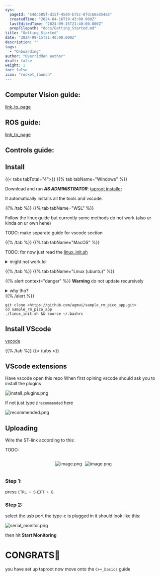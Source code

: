 ```yaml
---
sys:
  pageId: "54dc585f-d15f-45d0-b75c-8fdc66a854a8"
  createdTime: "2024-04-16T19:43:00.000Z"
  lastEditedTime: "2024-09-15T21:40:00.000Z"
  propFilepath: "docs/Getting_Started.md"
title: "Getting_Started"
date: "2024-09-15T21:40:00.000Z"
description: ""
tags:
  - "Onboarding"
author: "Overridden author"
draft: false
weight: 1
toc: false
icon: "rocket_launch"
---
```


## Computer Vision guide:

[link_to_page](86d45bc0-388b-4d26-8848-44f255f73d0e)

## ROS guide:

[link_to_page](3c76c1de-ec8f-46d6-8b0a-294005edc2d5)

## Controls guide:

## Install

{{< tabs tabTotal="4">}}
{{% tab tabName="Windows" %}}

Download and run _**AS ADMINISTRATOR**_: [taproot installer](https://github.com/Thornbots/TeachingFreshies/releases/tag/1.0)

It automatically installs all the tools and vscode.

{{% /tab %}}
{{% tab tabName="WSL" %}}

Follow the linux guide but currently some methods do not work (also ur kinda on ur own hehe)

TODO: make separate guide for vscode section

{{% /tab %}}
{{% tab tabName="MacOS" %}}

TODO: for now just read the [linux_init.sh](https://github.com/agmui/sample_rm_pico_app/blob/main/linux_init.sh)

<details>
<summary>might not work lol</summary>

`brew install libusb pkg-config`

Next install: [vscode](https://code.visualstudio.com/Download)

</details>

{{% /tab %}}
{{% tab tabName="Linux (ubuntu)" %}}

{{% alert context="danger" %}}
**Warning** do not update recursively
<details>
<summary>why tho?</summary>
There are some submodules that may go on for a while (like tinyusb) and I highly
recommend you don't need to get them.
If you want to see what submodules I update just look in `linux_init.sh`
</details>
{{% /alert %}}

```shell
git clone <https://github.com/agmui/sample_rm_pico_app.git>
cd sample_rm_pico_app
./linux_init.sh && source ~/.bashrc
```

## Install VScode

[vscode](https://code.visualstudio.com/Download)

{{% /tab %}}
{{< /tabs >}}

## VScode extensions

Have vscode open this repo
When first opining vscode should ask you to install the plugins

![install_plugins.png](https://prod-files-secure.s3.us-west-2.amazonaws.com/d518164a-d88e-44d1-a4ee-3adb3bd8bce0/89bd30f0-1825-4e77-867b-0a41ce370880/install_plugins.png?X-Amz-Algorithm=AWS4-HMAC-SHA256&X-Amz-Content-Sha256=UNSIGNED-PAYLOAD&X-Amz-Credential=ASIAZI2LB466WKYUPSAZ%2F20250417%2Fus-west-2%2Fs3%2Faws4_request&X-Amz-Date=20250417T022106Z&X-Amz-Expires=3600&X-Amz-Security-Token=IQoJb3JpZ2luX2VjEMr%2F%2F%2F%2F%2F%2F%2F%2F%2F%2FwEaCXVzLXdlc3QtMiJIMEYCIQCSPAuRMr3trCwm%2FKvfWrn8UQEZuFt%2BnUdBMAZ2Q0AK9AIhAIKhEtKVRNkHhAq18ohFlMyllLPf4xNy3%2FvoZG44nil%2BKv8DCFMQABoMNjM3NDIzMTgzODA1IgzEhJuZV%2BL7xes9v4oq3AN6LdaQgFg2j5faJs3bEC66QpVeDoiuRFqouKq%2FHi8lbahUuE5dokIEAsHmki8thzu4PimRLVXgiR3ZsIySojnIpdkDUV%2B9%2BR6jMo%2BJuMYbTHfiVZZ5aPIt0mKzesuy1W4X5K0p78PDfLoyd8%2Fvbt55QlHdfQu%2FvuPCa2Aovry8%2F8VahOElnVrfkxBxMUOTmc2iGxs4SMCrm91jdRVHxMK8sDAhROrujpY2CtVz1%2FDjgxBr%2BS5wVxk0Fcq86RYdjxlo0DTJLs3nJQn5XnER0FOdBpPxgA6tuO7%2BuZ6c59443KHoZ9uyDaGhDa41wYzHu%2BZ8fW89EBDJN4xOHfcDQCATcBZdIbsAsYTENT7WgnNYut73VnpEIXM6vmGyYBvaDMNfXTWnanVyaeDGgsnrDheXIUQzeCOO12dkiiPwHK9GwrQJMwcxAVlnIgdIxzalfFVFG4tHUnzsDnFp73%2BSn%2B7DgoZrhJtMfvwl6ST4EF7Mn3gqR5SmxdIvjV5U3aGQRX8extyQv0dwf9vvQgQncKqYHyz6bdGRWyRc9h0OpzSnF6DVhc5uDQ7DmF4h0V%2BqXnzDjjXCzJrUiY7%2BYbVRRDzL7%2BuMX4C46u9iHAx4WMOOLxKN45Ws9frzeHb7sDCYx4HABjqkATtRojwV1ho%2BGD454oCnysNSGcY6D7o7nUOgPDSMp9dlnfBrDVNgL6bJ9uQUvZ4RjaMw1%2BpuuQoJyHK02JuPEdiKL%2Fiw3i3rj3Ahvrg0F6699V53sv2s9sodzpgrUqj3Z%2F9Bud116Y4B%2Bg3NEtHf%2B7ohUkaRkRkh9JsC4jGDefUHVTQFTI8F1d%2BcrvGFq8wkrL6jO127yu%2FQh3s8kRDAHtoosKst&X-Amz-Signature=5f95d2b1f06e3b56f4f00a390884923ba3f3a234178fbe7b42ad3a3109cf81a0&X-Amz-SignedHeaders=host&x-id=GetObject)

If not just type `@recommended` here  

![recommended.png](https://prod-files-secure.s3.us-west-2.amazonaws.com/d518164a-d88e-44d1-a4ee-3adb3bd8bce0/61e661e9-5d85-4dfc-be0d-8d2097a5e793/recommended.png?X-Amz-Algorithm=AWS4-HMAC-SHA256&X-Amz-Content-Sha256=UNSIGNED-PAYLOAD&X-Amz-Credential=ASIAZI2LB466WKYUPSAZ%2F20250417%2Fus-west-2%2Fs3%2Faws4_request&X-Amz-Date=20250417T022106Z&X-Amz-Expires=3600&X-Amz-Security-Token=IQoJb3JpZ2luX2VjEMr%2F%2F%2F%2F%2F%2F%2F%2F%2F%2FwEaCXVzLXdlc3QtMiJIMEYCIQCSPAuRMr3trCwm%2FKvfWrn8UQEZuFt%2BnUdBMAZ2Q0AK9AIhAIKhEtKVRNkHhAq18ohFlMyllLPf4xNy3%2FvoZG44nil%2BKv8DCFMQABoMNjM3NDIzMTgzODA1IgzEhJuZV%2BL7xes9v4oq3AN6LdaQgFg2j5faJs3bEC66QpVeDoiuRFqouKq%2FHi8lbahUuE5dokIEAsHmki8thzu4PimRLVXgiR3ZsIySojnIpdkDUV%2B9%2BR6jMo%2BJuMYbTHfiVZZ5aPIt0mKzesuy1W4X5K0p78PDfLoyd8%2Fvbt55QlHdfQu%2FvuPCa2Aovry8%2F8VahOElnVrfkxBxMUOTmc2iGxs4SMCrm91jdRVHxMK8sDAhROrujpY2CtVz1%2FDjgxBr%2BS5wVxk0Fcq86RYdjxlo0DTJLs3nJQn5XnER0FOdBpPxgA6tuO7%2BuZ6c59443KHoZ9uyDaGhDa41wYzHu%2BZ8fW89EBDJN4xOHfcDQCATcBZdIbsAsYTENT7WgnNYut73VnpEIXM6vmGyYBvaDMNfXTWnanVyaeDGgsnrDheXIUQzeCOO12dkiiPwHK9GwrQJMwcxAVlnIgdIxzalfFVFG4tHUnzsDnFp73%2BSn%2B7DgoZrhJtMfvwl6ST4EF7Mn3gqR5SmxdIvjV5U3aGQRX8extyQv0dwf9vvQgQncKqYHyz6bdGRWyRc9h0OpzSnF6DVhc5uDQ7DmF4h0V%2BqXnzDjjXCzJrUiY7%2BYbVRRDzL7%2BuMX4C46u9iHAx4WMOOLxKN45Ws9frzeHb7sDCYx4HABjqkATtRojwV1ho%2BGD454oCnysNSGcY6D7o7nUOgPDSMp9dlnfBrDVNgL6bJ9uQUvZ4RjaMw1%2BpuuQoJyHK02JuPEdiKL%2Fiw3i3rj3Ahvrg0F6699V53sv2s9sodzpgrUqj3Z%2F9Bud116Y4B%2Bg3NEtHf%2B7ohUkaRkRkh9JsC4jGDefUHVTQFTI8F1d%2BcrvGFq8wkrL6jO127yu%2FQh3s8kRDAHtoosKst&X-Amz-Signature=b7ac7d1af5d4a20252998de2ae65af97c58502966b303ddeb05ea6093224b4ba&X-Amz-SignedHeaders=host&x-id=GetObject)

## Uploading

Wire the ST-link according to this:

TODO:

<div style="display: flex;flex-direction: row; column-gap:10px; max-width: 630px;justify-content: center;">
<div>

![image.png](https://prod-files-secure.s3.us-west-2.amazonaws.com/d518164a-d88e-44d1-a4ee-3adb3bd8bce0/210ecb78-1116-4d7b-b9b7-2292f66fa2c2/image.png?X-Amz-Algorithm=AWS4-HMAC-SHA256&X-Amz-Content-Sha256=UNSIGNED-PAYLOAD&X-Amz-Credential=ASIAZI2LB466RXIOL2EV%2F20250417%2Fus-west-2%2Fs3%2Faws4_request&X-Amz-Date=20250417T022107Z&X-Amz-Expires=3600&X-Amz-Security-Token=IQoJb3JpZ2luX2VjEMr%2F%2F%2F%2F%2F%2F%2F%2F%2F%2FwEaCXVzLXdlc3QtMiJIMEYCIQCCvbXjh5b0%2FtHntMX%2F8VQRiEU9ngUDkVaze7rA1Ye0gwIhAPXntJCOCgprXYvuWf4jO9AwpdHMTFfDPLlFBU%2Fca0inKv8DCFMQABoMNjM3NDIzMTgzODA1IgzBpdCUjZNfULVYjpQq3APrZGkf%2BEOD7dFBM1l8AfCCYNX27yqMZ2xvwaa6OQRTKaOpjII9XG5003mWasL0pbNv41cowru%2B8vT5CTrq%2FdqPadU87CEuADj58lYV6yJX0Znpqc4e6C%2FdfXco9wa2chxcpS66GHIJSjtVtr6WozTIgORO1XAhmghlJw3vxE3Tb%2F9WLCN1hRR7P%2FXRM4sjzsNcCz%2FNbxkCP0Hv%2FecqM5Hi%2FOF9Zkwpk629ysYyxSzjVICmk1PVN3W47rWvmRf2wBOEcNE%2FwmzTl1h99dwEqg0faiIVkBajG6s4Pzm58dyOPWFtvtlK0btC0RPJD6xva3y%2F%2FVTnNSttdT%2Bun23URUr%2BRizQ47EbA1dxF428fgZESC8pVAdkS8f6gD8URywc8kN29Fsl0XUM9DD%2Fp0ZSKwLBf0j22MZ1NmXL6PrvAeAgTIo9raW6g8kZ5Najd457aJfH11KiC2lDXd446opNQZCAj5H2jEbYh5W2XTHl9%2FcqGw0tyPhXM6wNAX25znvjZwcnng%2BqT%2F5TQgGAfHwx%2F2m0e1rqQo9oz3DSB1FhLLzMrT1ACsPiOU4paBrLhuMXOI%2FuoohMpKz71wrQF%2FaPtZRqnipCLLok%2BHPVkp3rVWU65rCBpfWU4Q4dllbBcjDQxoHABjqkAYCCW48o%2BAj0fOBzGKtcfBlBTbJobHyiEN195RacxTQmnjN4O1Ub%2FoRQhv5X8xwYpJk%2B2LKI2Fui1hnrIi2fvEmdybaQ%2FFf0q8ciqFwL1mVA0sv%2BDu8AH3zz8F%2FFKkqLTLVZUCInJk61SVxgGGiI%2BlzhstyG8wfiAm75xcHCQLpTyd56cAPGUAsZ7DcUQe001GHMPcj7%2BZ%2FCJW6UpIUTkrknEfLw&X-Amz-Signature=05f8e51f0ee5b5ac2842b3d88f7669bdda8a8168970104d3bfee4c6e68ac7062&X-Amz-SignedHeaders=host&x-id=GetObject)

</div>
<div>

![image.png](https://prod-files-secure.s3.us-west-2.amazonaws.com/d518164a-d88e-44d1-a4ee-3adb3bd8bce0/33a0fd0f-8ca6-4a86-8e09-26e95ded1fff/image.png?X-Amz-Algorithm=AWS4-HMAC-SHA256&X-Amz-Content-Sha256=UNSIGNED-PAYLOAD&X-Amz-Credential=ASIAZI2LB4664N73RAIY%2F20250417%2Fus-west-2%2Fs3%2Faws4_request&X-Amz-Date=20250417T022108Z&X-Amz-Expires=3600&X-Amz-Security-Token=IQoJb3JpZ2luX2VjEMr%2F%2F%2F%2F%2F%2F%2F%2F%2F%2FwEaCXVzLXdlc3QtMiJIMEYCIQDL%2BFINIa2GOim0xCb92eJiNPVcxUupA3VQAEg1fhc07gIhALxV%2B%2B8cVu8XEXw%2BMJyIGhss3fmH9cl9cFnYlGbI8%2FEOKv8DCFMQABoMNjM3NDIzMTgzODA1Igyc1Q3iiU%2BIPrJrXJUq3AN3A7I2KZK7i6oaLCxYyRlHWI16wfWz4DvopkJ5PyfDdLnR6vUTUn4Bvr1t70UDfJVFXC5j0Tw97miDazMG13cDzyqgC7%2FvkFRYEnKksrjkd68vWE8uGqNGr%2FilzvLbhjmED1EaB7Q3e3FpOPbMm9sE2tZlMz7XpV5s2tF2y8LDHJ%2FnLzMZQeqiKfSuCR36qK%2FJJszf3s9kT1N48rRWHuWJC9G3wr%2F3s%2FAB8G9M%2FZUgu%2BxgOw%2FftCJpAtZfUAaZwSMWixaWgic89fX%2BsqtHuoEcZphszOAxkRyvCKu%2FsCDuuGoMA2qTiDGVxrwSXlw%2FYIWlOZqt7HV8iGMlYzeBATjmFbtleEQjvkPvRrZp8lTTN%2Bgi34j8TbBcZhtD4KCoowVFbht54inQuTJHA8hbNDbFFxbzNQUwSYsO90PTQvW12aIszl2h4xLxhOZo53IahDVNXOsRt7e%2BL5rHBVJdULJuuGZHBM%2BvnIOzdzLGD8fTIzfDKrk%2BVwrqW%2Bd5seJVN61upNfIEyBO5rlnqiKxxQy8KBjZFCi%2FKxrcCyU8NA940Ts%2B31Hc4AhuJU5AgP7UHJyvrduWiFsCoPmagwjwdPK2X7GHDDE2W7j82evAos9X7yysGAMzDiRd%2FTte%2BzCZx4HABjqkAUMXsE2ihce94U6dxcDVMh6f2I9uNzQbfqE5gt0aUxeZGbPAUNADlCCtEW4Wys%2Fachsv3lo7l2ZyzuXID9hBQrXW05biYZcL5Ei%2FEKcJ2Yx0RBSjB8SKCUHUAuDRUJoVdmm8Uyh7dIRx3irLeN5RuLo0AHO4CRrvlPkwdsMCQto6RvEGEv376gcNKXeGNTYTK9qV7pAc8z0cCel9DOUeR6hSE%2B5J&X-Amz-Signature=3d6d58d67cb7bafb10fe8ea28a9f7010715cfe385144a2dfc1120d5a2b483556&X-Amz-SignedHeaders=host&x-id=GetObject)

</div>
</div>

### Step 1:

press `CTRL + SHIFT + B`

### Step 2:

select the usb port the type-c is plugged in it should look like this:

![serial_monitor.png](https://prod-files-secure.s3.us-west-2.amazonaws.com/d518164a-d88e-44d1-a4ee-3adb3bd8bce0/f03f4774-05d4-4393-b6a0-d5efb6d315ab/serial_monitor.png?X-Amz-Algorithm=AWS4-HMAC-SHA256&X-Amz-Content-Sha256=UNSIGNED-PAYLOAD&X-Amz-Credential=ASIAZI2LB466WKYUPSAZ%2F20250417%2Fus-west-2%2Fs3%2Faws4_request&X-Amz-Date=20250417T022106Z&X-Amz-Expires=3600&X-Amz-Security-Token=IQoJb3JpZ2luX2VjEMr%2F%2F%2F%2F%2F%2F%2F%2F%2F%2FwEaCXVzLXdlc3QtMiJIMEYCIQCSPAuRMr3trCwm%2FKvfWrn8UQEZuFt%2BnUdBMAZ2Q0AK9AIhAIKhEtKVRNkHhAq18ohFlMyllLPf4xNy3%2FvoZG44nil%2BKv8DCFMQABoMNjM3NDIzMTgzODA1IgzEhJuZV%2BL7xes9v4oq3AN6LdaQgFg2j5faJs3bEC66QpVeDoiuRFqouKq%2FHi8lbahUuE5dokIEAsHmki8thzu4PimRLVXgiR3ZsIySojnIpdkDUV%2B9%2BR6jMo%2BJuMYbTHfiVZZ5aPIt0mKzesuy1W4X5K0p78PDfLoyd8%2Fvbt55QlHdfQu%2FvuPCa2Aovry8%2F8VahOElnVrfkxBxMUOTmc2iGxs4SMCrm91jdRVHxMK8sDAhROrujpY2CtVz1%2FDjgxBr%2BS5wVxk0Fcq86RYdjxlo0DTJLs3nJQn5XnER0FOdBpPxgA6tuO7%2BuZ6c59443KHoZ9uyDaGhDa41wYzHu%2BZ8fW89EBDJN4xOHfcDQCATcBZdIbsAsYTENT7WgnNYut73VnpEIXM6vmGyYBvaDMNfXTWnanVyaeDGgsnrDheXIUQzeCOO12dkiiPwHK9GwrQJMwcxAVlnIgdIxzalfFVFG4tHUnzsDnFp73%2BSn%2B7DgoZrhJtMfvwl6ST4EF7Mn3gqR5SmxdIvjV5U3aGQRX8extyQv0dwf9vvQgQncKqYHyz6bdGRWyRc9h0OpzSnF6DVhc5uDQ7DmF4h0V%2BqXnzDjjXCzJrUiY7%2BYbVRRDzL7%2BuMX4C46u9iHAx4WMOOLxKN45Ws9frzeHb7sDCYx4HABjqkATtRojwV1ho%2BGD454oCnysNSGcY6D7o7nUOgPDSMp9dlnfBrDVNgL6bJ9uQUvZ4RjaMw1%2BpuuQoJyHK02JuPEdiKL%2Fiw3i3rj3Ahvrg0F6699V53sv2s9sodzpgrUqj3Z%2F9Bud116Y4B%2Bg3NEtHf%2B7ohUkaRkRkh9JsC4jGDefUHVTQFTI8F1d%2BcrvGFq8wkrL6jO127yu%2FQh3s8kRDAHtoosKst&X-Amz-Signature=2966a79ab51c3e2d9de589aca6c35c4a9270585333deef1328b86da4fac40a6d&X-Amz-SignedHeaders=host&x-id=GetObject)

then hit **Start Monitoring**

# CONGRATS🎉

you have set up taproot now move onto the `C++_basics` guide
